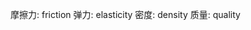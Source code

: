 <!--
 * @Author: tackchen
 * @Date: 2022-02-18 13:57:48
 * @LastEditors: tackchen
 * @LastEditTime: 2022-02-18 13:57:49
 * @FilePath: /pixi-ts/lib/plugin/pixi-pro/design.md
 * @Description: Coding something
-->

摩擦力: friction
弹力: elasticity 
密度: density
质量: quality